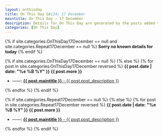 ```yaml
---
layout: onthisday
title: On This Day &#124; 17 December
maintitle: On This Day — 17 December
description: Details for On This Day are genarated by the posts added to the website so the content is subject to changes/updates over time.
categories: [On This Day]
---
```


{% if site.categories.OnThisDay17December == null and site.categories.Repeat17December == null %}
<strong>Sorry no known details for today</strong>
{% endif %}

{% if site.categories.OnThisDay17December == null %}
{% else %}
{% for post in site.categories.OnThisDay17December reversed %}
<strong>{{ post.date | date: "%e %B %Y" }} {{ post.more }}</strong>
<ul>
<li> ——: <a href="{{ post.url }}"><strong>{{ post.maintitle }}</strong> - {{ post.post_description }}</a></li>
</ul>
{% endfor %}
{% endif %}

{% if site.categories.Repeat17December == null %}
{% else %}
{% for post in site.categories.Repeat17December reversed %}
<strong>{{ post.date | date: "%e %B %Y" }} {{ post.more }}</strong>
<ul>
<li> ——: <a href="{{ post.url }}"><strong>{{ post.maintitle }}</strong> - {{ post.post_description }}</a></li>
</ul>
{% endfor %}
{% endif %}
